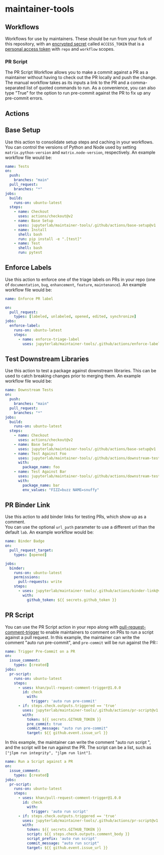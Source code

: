 # maintainer-tools

## Workflows

Workflows for use by maintainers.  These should be run from your fork of this repository, with
an [encrypted secret](https://docs.github.com/en/actions/security-guides/encrypted-secrets) called
`ACCESS_TOKEN` that is a [personal access token](https://docs.github.com/en/authentication/keeping-your-account-and-data-secure/creating-a-personal-access-token) with `repo` and `workflow`
scopes.

### PR Script

The PR Script Workflow allows you to make a commit against a PR as a maintainer without having
to check out the PR locally and push the change.  The manual workflow takes as its inputs a link to the PR
and a comma-separated list of quoted commands to run.  As a convenience, you can also type "True" for the
option to run pre-commit against the PR to fix up any pre-commit errors.


## Actions

## Base Setup

Use this action to consolidate setup steps and caching in your workflows.  You can control the versions of Python and Node used by setting `matrix.python-version` and `matrix.node-version`, respectively.
An example workflow file would be:

```yaml
name: Tests
on:
  push:
    branches: "main"
  pull_request:
    branches: "*"
jobs:
  build:
    runs-on: ubuntu-latest
  steps:
    - name: Checkout
      uses: actions/checkout@v2
    - name: Base Setup
      uses: jupyterlab/maintainer-tools/.github/actions/base-setup@v1
    - name: Install
      shell: bash
      run: pip install -e ".[test]"
    - name: Test
      shell: bash
      run: pytest
```

## Enforce Labels

Use this action to enforce one of the triage labels on PRs in your repo (one of `documentation`, `bug`, `enhancement`, `feature`, `maintenance`).  An example workflow file would be:

```yaml
name: Enforce PR label

on:
  pull_request:
    types: [labeled, unlabeled, opened, edited, synchronize]
jobs:
  enforce-label:
    runs-on: ubuntu-latest
    steps:
      - name: enforce-triage-label
        uses: jupyterlab/maintainer-tools/.github/actions/enforce-label@v1
```

## Test Downstream Libraries

Use this action to test a package against downstream libraries.  This can be used to catch breaking changes prior to merging them. An example workflow file would be:


```yaml
name: Downstream Tests
on:
  push:
    branches: "main"
  pull_request:
    branches: "*"
jobs:
  build:
    runs-on: ubuntu-latest
  steps:
    - name: Checkout
      uses: actions/checkout@v2
    - name: Base Setup
      uses: jupyterlab/maintainer-tools/.github/actions/base-setup@v1
    - name: Test Against Foo
      uses: jupyterlab/maintainer-tools/.github/actions/downstream-test@v1
      with:
        package_name: foo
    - name: Test Against Bar
      uses: jupyterlab/maintainer-tools/.github/actions/downstream-test@v1
      with:
        package_name: bar
        env_values: "FIZZ=buzz NAME=snuffy"
```

## PR Binder Link

Use this action to add binder links for testing PRs, which show up as a comment.  
You can use the optional `url_path` parameter to use a different url than the default `lab`.
An example workflow would be:


```yaml
name: Binder Badge
on:
  pull_request_target:
    types: [opened]

jobs:
  binder:
    runs-on: ubuntu-latest
    permissions:
      pull-requests: write
    steps:
      - uses: jupyterlab/maintainer-tools/.github/actions/binder-link@v1
        with:
          github_token: ${{ secrets.github_token }}
```

## PR Script

You can use the PR Script action in your repo along with [pull-request-comment-trigger](https://github.com/Khan/pull-request-comment-trigger) to enable maintainers to comment on PRs to run
a script against a pull request.  In this example, the maintainer can write the
comment "auto run pre-commit", and `pre-commit` will be run against the PR::


```yaml
name: Trigger Pre-Commit on a PR
on:
  issue_comment:
    types: [created]
jobs:
  pr-script:
    runs-on: ubuntu-latest
    steps:
      - uses: khan/pull-request-comment-trigger@1.0.0
        id: check
          with:
            trigger: 'auto run pre-commit'
      - if: steps.check.outputs.triggered == 'true'
        uses: jupyterlab/maintainer-tools/.github/actions/pr-script@v1
        with:
          token: ${{ secrets.GITHUB_TOKEN }}
          pre_commit: true
          commit_message: "auto run pre-commit"
          target: ${{ github.event.issue_url }}
```

In this example, the maintainer can write the
comment "auto run script <foo>", and the script will be run against the PR.
The script can be a list, such as `["jlpm run integrity", "jlpm run lint"]`.


```yaml
name: Run a Script against a PR
on:
  issue_comment:
    types: [created]
jobs:
  pr-script:
    runs-on: ubuntu-latest
    steps:
      - uses: khan/pull-request-comment-trigger@1.0.0
        id: check
          with:
            trigger: 'auto run script'
      - if: steps.check.outputs.triggered == 'true'
        uses: jupyterlab/maintainer-tools/.github/actions/pr-script@v1
        with:
          token: ${{ secrets.GITHUB_TOKEN }}
          script: ${{ steps.check.outputs.comment_body }}
          script_prefix: 'auto run script'
          commit_message: "auto run script"
          target: ${{ github.event.issue_url }}
```
